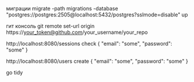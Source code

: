 миграции
migrate -path migrations -database "postgres://postgres:2505@localhost:5432/postgres?sslmode=disable" up

гит консоль 
git remote set-url origin https://your_token@github.com/your_username/your_repo


 http://localhost:8080/sessions check
 {
    "email": "some",
    "password": "some"
}


 http://localhost:8080/users create
{
    "email": "some",
    "password": "some"
}


go tidy